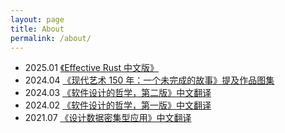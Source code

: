 ```yaml
---
layout: page
title: About
permalink: /about/
---
```


* 2025.01 [《Effective Rust 中文版》](https://rustx-labs.github.io/effective-rust-cn)
* 2024.04 [《现代艺术 150 年：一个未完成的故事》提及作品图集](https://yingang.github.io/modern-art-150-years/)
* 2024.03 [《软件设计的哲学，第二版》中文翻译](https://yingang.github.io/aposd2e-zh/)
* 2024.02 [《软件设计的哲学，第一版》中文翻译](https://yingang.github.io/aposd-zh)
* 2021.07 [《设计数据密集型应用》中文翻译](https://ddia.vonng.com/v1/)

<script src="https://utteranc.es/client.js"
        repo="yingang/yingang.github.io"
        issue-term="pathname"
        label="Comment"
        theme="github-light"
        crossorigin="anonymous"
        async>
</script>
